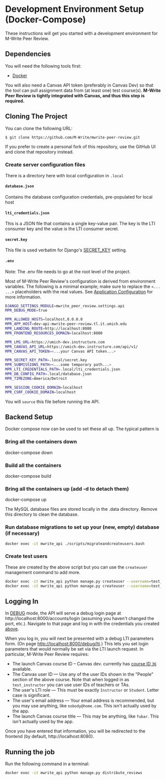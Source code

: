 # Development Environment Setup (Docker-Compose)

These instructions will get you started with a development environment for M-Write Peer Review.

## Dependencies

You will need the following tools first:

* [Docker](https://www.docker.com/products/docker-desktop)

You will also need a Canvas API token (preferably in Canvas Dev) so that the tool can pull assignment data from (at least one) test course(s).  **M-Write Peer Review is tightly integrated with Canvas, and thus this step is required.**

## Cloning The Project

You can clone the following URL:

```bash
$ git clone https://github.com/M-Write/mwrite-peer-review.git
```

If you prefer to create a personal fork of this repository, use the GitHub UI and clone that repository instead.

### Create server configuration files

There is a directory here with local configuration in `.local`

#### `database.json`

Contains the database configuration credentials, pre-populated for local host

#### `lti_credentials.json`

This is a JSON file that contains a single key-value pair.  The key is the LTI consumer key and the value is the LTI consumer secret.

#### `secret.key`

This file is used verbatim for Django's
[SECRET_KEY](https://docs.djangoproject.com/en/1.11/ref/settings/#std:setting-SECRET_KEY) setting.

#### `.env`

Note: The .env file needs to go at the root level of the project.

Most of M-Write Peer Review's configuration is derived from environment variables.  The following is a minimal example;
make sure to replace the `<... ...>` placeholders with the real values.  See
[Application Configuration](application-configuration.md) for more information.

```bash
DJANGO_SETTINGS_MODULE=mwrite_peer_review.settings.api
MPR_DEBUG_MODE=true

MPR_ALLOWED_HOSTS=localhost,0.0.0.0
MPR_APP_HOST=dev-api-mwrite-peer-review.tl.it.umich.edu
MPR_LANDING_ROUTE=http://localhost:8080
MPR_FRONTEND_RESOURCES_DOMAIN=localhost:8080

MPR_LMS_URL=https://umich-dev.instructure.com
MPR_CANVAS_API_URL=https://umich-dev.instructure.com/api/v1/
MPR_CANVAS_API_TOKEN=<...your Canvas API token...>

MPR_SECRET_KEY_PATH=.local/secret.key
MPR_SUBMISSIONS_PATH=<...some temporary path...>
MPR_LTI_CREDENTIALS_PATH=.local/lti_credentials.json
MPR_DB_CONFIG_PATH=.local/database.json
MPR_TIMEZONE=America/Detroit

MPR_SESSION_COOKIE_DOMAIN=localhost
MPR_CSRF_COOKIE_DOMAIN=localhost
```

You will `source` this file before running the API.

## Backend Setup

Docker compose now can be used to set these all up. The typical pattern is
### Bring all the containers down
docker-compose down
### Build all the containers
docker-compose build
### Bring all the containers up (add -d to detach them)
docker-compose up 

The MySQL database files are stored locally in the .data directory.  Remove this directory to clean the database.

### Run database migrations to set up your (new, empty) database (if necessary)

```bash
docker exec -it mwrite_api ./scripts/migrateandcreateusers.bash
```

### Create test users

These are created by the above script but you can use the `createuser` management command to add more.

```bash 
docker exec -it mwrite_api python manage.py createuser --username=test_student --password=testpass --role=student
docker exec -it mwrite_api python manage.py createuser --username=test_instructor --password=testpass --role=instructor
```

## Logging In

In [DEBUG](https://docs.djangoproject.com/en/1.11/ref/settings/#std:setting-DEBUG) mode, the API will serve a debug
login page at http://localhost:8000/accounts/login (assuming you haven't changed the port, etc.).  Navigate to that
page and log in with the credentials you created [above](#create-test-users).

When you log in, you will next be presented with a debug LTI parameters form.  (On page [http://localhost:8000/debug/lti](http://localhost:8000/debug/lti).)  This lets you set login parameters
that would normally be set via the LTI launch request.  In particular, M-Write Peer Review requires:

* The launch Canvas course ID – Canvas dev. currently has [course ID `36`](https://umich-dev.instructure.com/courses/36) available.
* The Canvas user ID — Use any of the user IDs shown in the "People" section of the above course.  Note that when logged in as `test_instructor` you can use user IDs of teachers or TAs.
* The user's LTI role — This must be exactly `Instructor` or `Student`. Letter case is significant.
* The user's email address — Your email address is recommended, but you may use anything, like `nobody@home.com`. This isn't actually used by the app.
* The launch Canvas course title — This may be anything, like `fubar`. This isn't actually used by the app.

Once you have entered that information, you will be redirected to the frontend (by default, http://localhost:8080).

## Running the job

Run the following command in a terminal:

```bash 
docker exec -it mwrite_api python manage.py distribute_reviews
```
